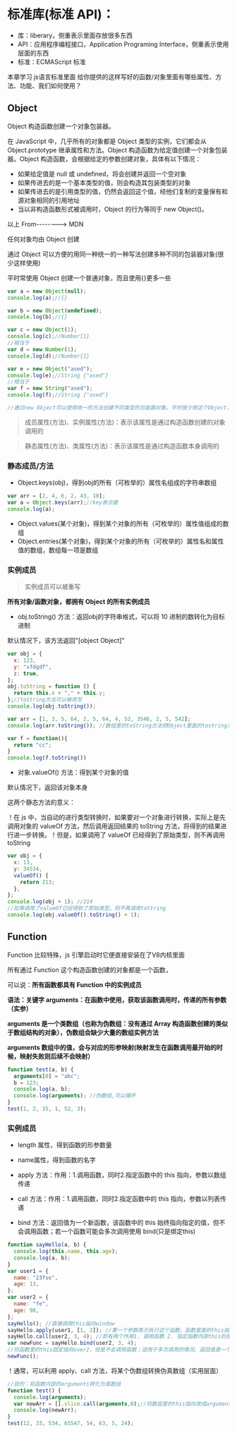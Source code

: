 # 标准库(标准 API)：

- 库：liberary，侧重表示里面存放很多东西
- API：应用程序编程接口，Application Programing Interface，侧重表示使用层面的东西
- 标准：ECMAScript 标准

本章学习 js语言标准里面 给你提供的这样写好的函数/对象里面有哪些属性、方法、功能、我们如何使用？

## Object

Object 构造函数创建一个对象包装器。

在 JavaScript 中，几乎所有的对象都是 Object 类型的实例，它们都会从 Object.prototype 继承属性和方法。Object 构造函数为给定值创建一个对象包装器。Object 构造函数，会根据给定的参数创建对象，具体有以下情况：

- 如果给定值是 null 或 undefined，将会创建并返回一个空对象
- 如果传进去的是一个基本类型的值，则会构造其包装类型的对象
- 如果传进去的是引用类型的值，仍然会返回这个值，经他们复制的变量保有和源对象相同的引用地址
- 当以非构造函数形式被调用时，Object 的行为等同于 new Object()。

以上 From--------> MDN

任何对象均由 Object 创建

通过 Object 可以方便的用同一种统一的一种写法创建多种不同的包装器对象(很少这样使用)

平时常使用 Object 创建一个普通对象，而且使用{}更多一些

```js
var a = new Object(null);
console.log(a);//{}

var b = new Object(undefined);
console.log(b);//{}

var c = new Object(1);
console.log(c);//Number{1}
//相当于
var d = new Number(1);
console.log(d);//Number{1}

var e = new Object("ased");
console.log(e);//String {"ased"}
//相当于
var f = new String("ased");
console.log(f);//String {"ased"}

//通过new Object可以使用统一的方法创建不同类型的包装器对象。平时很少用这个Object，但这是本质
```

> 成员属性(方法)、实例属性(方法)：表示该属性是通过构造函数创建的对象调用的

> 静态属性(方法)、类属性(方法)：表示该属性是通过构造函数本身调用的

### 静态成员/方法

- Object.keys(obj)，得到obj的所有（可枚举的）属性名组成的字符串数组

```js
var arr = [2, 4, 6, 2, 43, 10];
var a = Object.keys(arr);//key表示键
console.log(a);
```

- Object.values(某个对象)，得到某个对象的所有（可枚举的）属性值组成的数组
- Object.entries(某个对象)，得到某个对象的所有（可枚举的）属性名和属性值的数组，数组每一项是数组

### 实例成员

> 实例成员可以被重写

**所有对象/函数对象，都拥有 Object 的所有实例成员**

- obj.toString() 方法：返回obj的字符串格式，可以将 10 进制的数转化为目标进制

默认情况下，该方法返回"[object Object]"

```js
var obj = {
  x: 123,
  y: "sfdgdf",
  z: true,
};
obj.toString = function () {
  return this.x + "," + this.y;
};//toString方法可以被改写
console.log(obj.toString());
```

```js
var arr = [1, 3, 5, 64, 2, 5, 64, 4, 52, 3546, 2, 5, 542];
console.log(arr.toString()); //数组里的toString方法把Object里面的tostring方法重写了

var f = function(){
  return "cc";
}
console.log(f.toString())
```

- 对象.valueOf() 方法：得到某个对象的值

默认情况下，返回该对象本身

这两个静态方法的意义：

！在 js 中，当自动的进行类型转换时，如果要对一个对象进行转换，实际上是先调用对象的 valueOf 方法，然后调用返回结果的 toString 方法，将得到的结果进行进一步转换。！但是，如果调用了 valueOf 已经得到了原始类型，则不再调用 toString

```js
var obj = {
  x: 13,
  y: 34534,
  valueOf() {
    return 213;
  },
};
console.log(obj + 1); //214
//如果调用了valueOf已经得到了原始类型，则不再调用toString
console.log(obj.valueOf().toString() + 1);
```



## Function

Function 比较特殊，js 引擎启动时它便直接安装在了V8内核里面

所有通过 Function 这个构造函数创建的对象都是一个函数，

可以说：**所有函数都具有 Function 中的实例成员**

**语法：关键字 arguments：在函数中使用，获取该函数调用时，传递的所有参数（实参）**

**arguments 是一个类数组（也称为伪数组：没有通过 Array 构造函数创建的类似于数组结构的对象），伪数组会缺少大量的数组实例方法**

**arguments 数组中的值，会与对应的形参映射(映射发生在函数调用最开始的时候，映射失败则后续不会映射）**

```js
function test(a, b) {
  arguments[0] = "abc";
  b = 123;
  console.log(a, b);
  console.log(arguments); //伪数组,可以循环
}
test(1, 2, 35, 1, 52, 3);
```

### 实例成员

- length 属性，得到函数的形参数量
- name属性，得到函数的名字

- apply 方法：作用：1.调用函数，同时2.指定函数中的 this 指向，参数以数组传递
- call 方法：作用：1.调用函数，同时2.指定函数中的 this 指向，参数以列表传递
- bind 方法：返回值为一个新函数，该函数中的 this 始终指向指定的值，但不会调用函数；若一个函数可能会多次调用使用 bind(只是绑定this)

```js
function sayHello(a, b) {
  console.log(this.name, this.age);
  console.log(a, b);
}
var user1 = {
  name: "23fse",
  age: 13,
};
var user2 = {
  name: "fe",
  age: 98,
};
sayHello(); //直接调用this指向window
sayHello.apply(user1, [1, 2]); //第一个参数表示执行这个函数，函数里面的this指向第一个参数
sayHello.call(user2, 3, 4); //即有两个作用1. 调用函数 2. 指定函数内部this的指向
var newFunc = sayHello.bind(user2, 3, 4); 
//将函数里的this固定指向user2，但是不会调用函数；适用于多次调用的情况。返回值是一个新函数
newFunc();
```

！通常，可以利用 apply、call 方法，将某个伪数组转换伪真数组（实用层面）

```js
//目的：将函数内部的arguments转化为真数组
function test() {
  console.log(arguments);
  var newArr = [].slice.call(arguments,0);//将数组里的this指向改成arguments，截取0即全部
  console.log(newArr);
}
test(12, 33, 534, 65547, 54, 63, 5, 24);
```
